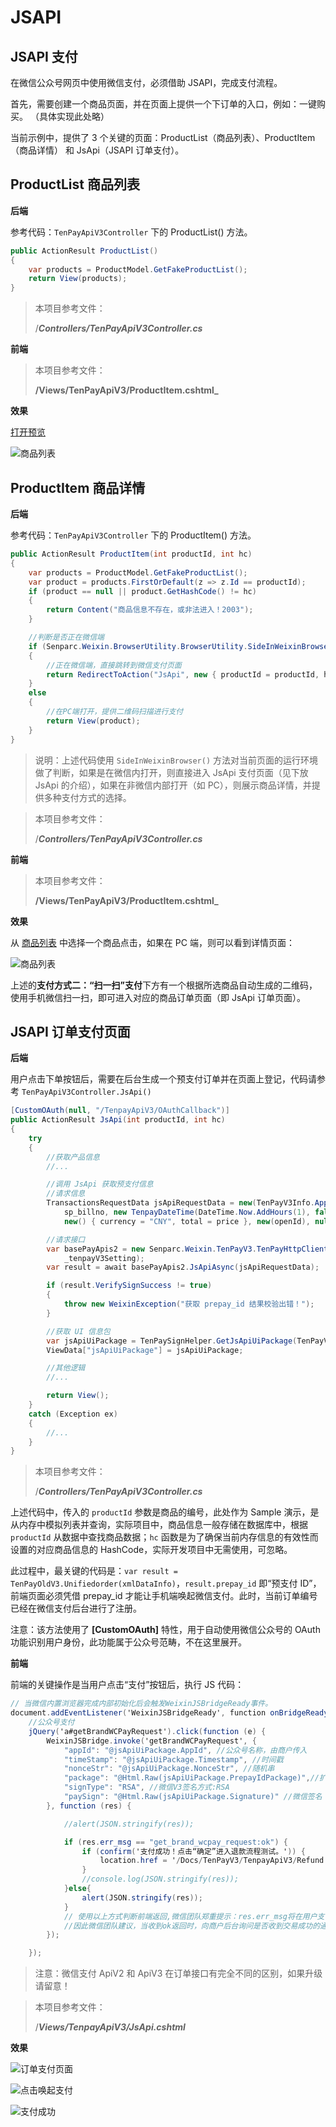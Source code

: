 # JSAPI

## JSAPI 支付

在微信公众号网页中使用微信支付，必须借助 JSAPI，完成支付流程。

首先，需要创建一个商品页面，并在页面上提供一个下订单的入口，例如：一键购买。
（具体实现此处略）

当前示例中，提供了 3 个关键的页面：ProductList（商品列表）、ProductItem（商品详情） 和 JsApi（JSAPI 订单支付）。

## ProductList 商品列表

**后端**

参考代码：`TenPayApiV3Controller` 下的 ProductList() 方法。

```c#
public ActionResult ProductList()
{
    var products = ProductModel.GetFakeProductList();
    return View(products);
}
```

> 本项目参考文件：
>
> /**_Controllers/TenPayApiV3Controller.cs_**

**前端**

> 本项目参考文件：
>
> **/Views/TenPayApiV3/ProductItem.cshtml\_**

**效果**

[打开预览](https://sdk.weixin.senparc.com/TenpayApiV3/ProductList)

![商品列表](https://sdk.weixin.senparc.com/Docs/TenPayV3/images/home-dev-jsapi-01.png)

## ProductItem 商品详情

**后端**

参考代码：`TenPayApiV3Controller` 下的 ProductItem() 方法。

```c#
public ActionResult ProductItem(int productId, int hc)
{
    var products = ProductModel.GetFakeProductList();
    var product = products.FirstOrDefault(z => z.Id == productId);
    if (product == null || product.GetHashCode() != hc)
    {
        return Content("商品信息不存在，或非法进入！2003");
    }

    //判断是否正在微信端
    if (Senparc.Weixin.BrowserUtility.BrowserUtility.SideInWeixinBrowser(HttpContext))
    {
        //正在微信端，直接跳转到微信支付页面
        return RedirectToAction("JsApi", new { productId = productId, hc = hc });
    }
    else
    {
        //在PC端打开，提供二维码扫描进行支付
        return View(product);
    }
}
```

> 说明：上述代码使用 `SideInWeixinBrowser()` 方法对当前页面的运行环境做了判断，如果是在微信内打开，则直接进入 JsApi 支付页面（见下放 JsApi 的介绍），如果在非微信内部打开（如 PC），则展示商品详情，并提供多种支付方式的选择。

> 本项目参考文件：
>
> /**_Controllers/TenPayApiV3Controller.cs_**

**前端**

> 本项目参考文件：
>
> **/Views/TenPayApiV3/ProductItem.cshtml\_**

**效果**

从 [商品列表](https://sdk.weixin.senparc.com/TenPayApiV3/ProductList) 中选择一个商品点击，如果在 PC 端，则可以看到详情页面：

![商品列表](https://sdk.weixin.senparc.com/Docs/TenPayV3/images/home-dev-jsapi-02.png)

上述的**支付方式二：“扫一扫”支付**下方有一个根据所选商品自动生成的二维码，使用手机微信扫一扫，即可进入对应的商品订单页面（即 JsApi 订单页面）。

## JSAPI 订单支付页面

**后端**

用户点击下单按钮后，需要在后台生成一个预支付订单并在页面上登记，代码请参考 `TenPayApiV3Controller.JsApi()`

```c#
[CustomOAuth(null, "/TenpayApiV3/OAuthCallback")]
public ActionResult JsApi(int productId, int hc)
{
    try
    {
        //获取产品信息
        //...

        //调用 JsApi 获取预支付信息
        //请求信息
        TransactionsRequestData jsApiRequestData = new(TenPayV3Info.AppId, TenPayV3Info.MchId, name,
            sp_billno, new TenpayDateTime(DateTime.Now.AddHours(1), false), null, notifyUrl, null,
            new() { currency = "CNY", total = price }, new(openId), null, null, null);

        //请求接口
        var basePayApis2 = new Senparc.Weixin.TenPayV3.TenPayHttpClient.BasePayApis2(_httpClient,
            _tenpayV3Setting);
        var result = await basePayApis2.JsApiAsync(jsApiRequestData);

        if (result.VerifySignSuccess != true)
        {
            throw new WeixinException("获取 prepay_id 结果校验出错！");
        }

        //获取 UI 信息包
        var jsApiUiPackage = TenPaySignHelper.GetJsApiUiPackage(TenPayV3Info.AppId, result.prepay_id);
        ViewData["jsApiUiPackage"] = jsApiUiPackage;

        //其他逻辑
        //...

        return View();
    }
    catch (Exception ex)
    {
        //...
    }
}
```

> 本项目参考文件：
>
> /**_Controllers/TenPayApiV3Controller.cs_**

上述代码中，传入的 `productId` 参数是商品的编号，此处作为 Sample 演示，是从内存中模拟列表并查询，实际项目中，商品信息一般存储在数据库中，根据 `productId` 从数据中查找商品数据；`hc` 函数是为了确保当前内存信息的有效性而设置的对应商品信息的 HashCode，实际开发项目中无需使用，可忽略。

此过程中，最关键的代码是：`var result = TenPayOldV3.Unifiedorder(xmlDataInfo)`，`result.prepay_id` 即“预支付 ID”，前端页面必须凭借 prepay_id 才能让手机端唤起微信支付。此时，当前订单编号已经在微信支付后台进行了注册。

注意：该方法使用了 **[CustomOAuth]** 特性，用于自动使用微信公众号的 OAuth 功能识别用户身份，此功能属于公众号范畴，不在这里展开。

**前端**

前端的关键操作是当用户点击“支付”按钮后，执行 JS 代码：

```c#
// 当微信内置浏览器完成内部初始化后会触发WeixinJSBridgeReady事件。
document.addEventListener('WeixinJSBridgeReady', function onBridgeReady() {
    //公众号支付
    jQuery('a#getBrandWCPayRequest').click(function (e) {
        WeixinJSBridge.invoke('getBrandWCPayRequest', {
            "appId": "@jsApiUiPackage.AppId", //公众号名称，由商户传入
            "timeStamp": "@jsApiUiPackage.Timestamp", //时间戳
            "nonceStr": "@jsApiUiPackage.NonceStr", //随机串
            "package": "@Html.Raw(jsApiUiPackage.PrepayIdPackage)",//扩展包
            "signType": "RSA", //微信V3签名方式:RSA
            "paySign": "@Html.Raw(jsApiUiPackage.Signature)" //微信签名
        }, function (res) {

            //alert(JSON.stringify(res));

            if (res.err_msg == "get_brand_wcpay_request:ok") {
                if (confirm('支付成功！点击“确定”进入退款流程测试。')) {
                    location.href = '/Docs/TenPayV3/TenpayApiV3/Refund';
                }
                //console.log(JSON.stringify(res));
            }else{
                alert(JSON.stringify(res));
            }
            // 使用以上方式判断前端返回,微信团队郑重提示：res.err_msg将在用户支付成功后返回ok，但并不保证它绝对可靠。
            //因此微信团队建议，当收到ok返回时，向商户后台询问是否收到交易成功的通知，若收到通知，前端展示交易成功的界面；若此时未收到通知，商户后台主动调用查询订单接口，查询订单的当前状态，并反馈给前端展示相应的界面。
        });

    });
```

> 注意：微信支付 ApiV2 和 ApiV3 在订单接口有完全不同的区别，如果升级请留意！

> 本项目参考文件：
>
> /**_Views/TenpayApiV3/JsApi.cshtml_**

**效果**

![订单支付页面](https://sdk.weixin.senparc.com/Docs/TenPayV3/images/home-dev-jsapi-03.jpg)

![点击唤起支付](https://sdk.weixin.senparc.com/Docs/TenPayV3/images/home-dev-jsapi-04.jpg)

![支付成功](https://sdk.weixin.senparc.com/Docs/TenPayV3/images/home-dev-jsapi-05.jpg)
